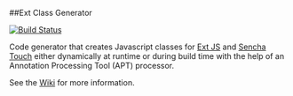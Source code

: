 ##Ext Class Generator 

[![Build Status](https://api.travis-ci.org/ralscha/extclassgenerator.png)](http://travis-ci.org/ralscha/extclassgenerator)

Code generator that creates Javascript classes for [Ext JS](http://www.sencha.com/products/extjs/) and [Sencha Touch](http://www.sencha.com/products/touch/) either dynamically at runtime 
or during build time with the help of an Annotation Processing Tool (APT) processor.

See the [Wiki](https://github.com/ralscha/extclassgenerator/wiki) for more information.
